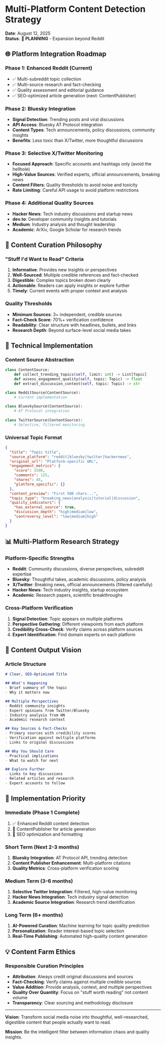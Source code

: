 # Multi-Platform Content Detection Strategy

**Date**: August 12, 2025  
**Status**: 🎯 **PLANNING** - Expansion beyond Reddit

## 🌐 Platform Integration Roadmap

### **Phase 1: Enhanced Reddit (Current)**
- ✅ Multi-subreddit topic collection
- ✅ Multi-source research and fact-checking
- ✅ Quality assessment and editorial guidance
- ✅ SEO-optimized article generation (next: ContentPublisher)

### **Phase 2: Bluesky Integration**
- **Signal Detection**: Trending posts and viral discussions
- **API Access**: Bluesky AT Protocol integration
- **Content Types**: Tech announcements, policy discussions, community insights
- **Benefits**: Less toxic than X/Twitter, more thoughtful discussions

### **Phase 3: Selective X/Twitter Monitoring**
- **Focused Approach**: Specific accounts and hashtags only (avoid the hellhole)
- **High-Value Sources**: Verified experts, official announcements, breaking news
- **Content Filters**: Quality thresholds to avoid noise and toxicity
- **Rate Limiting**: Careful API usage to avoid platform restrictions

### **Phase 4: Additional Quality Sources**
- **Hacker News**: Tech industry discussions and startup news
- **dev.to**: Developer community insights and tutorials
- **Medium**: Industry analysis and thought leadership
- **Academic**: ArXiv, Google Scholar for research trends

## 🎯 Content Curation Philosophy

### **"Stuff I'd Want to Read" Criteria**
1. **Informative**: Provides new insights or perspectives
2. **Well-Sourced**: Multiple credible references and fact-checked
3. **Digestible**: Complex topics broken down clearly
4. **Actionable**: Readers can apply insights or explore further
5. **Timely**: Current events with proper context and analysis

### **Quality Thresholds**
- **Minimum Sources**: 3+ independent, credible sources
- **Fact-Check Score**: 70%+ verification confidence
- **Readability**: Clear structure with headlines, bullets, and links
- **Research Depth**: Beyond surface-level social media takes

## 🔧 Technical Implementation

### **Content Source Abstraction**
```python
class ContentSource:
    def collect_trending_topics(self, limit: int) -> List[Topic]
    def assess_engagement_quality(self, topic: Topic) -> float
    def extract_discussion_context(self, topic: Topic) -> str

class RedditSource(ContentSource):
    # Current implementation
    
class BlueskySource(ContentSource):
    # AT Protocol integration
    
class TwitterSource(ContentSource):
    # Selective, filtered monitoring
```

### **Universal Topic Format**
```json
{
  "title": "Topic title",
  "source_platform": "reddit|bluesky|twitter|hackernews",
  "original_url": "Platform-specific URL",
  "engagement_metrics": {
    "score": 1500,
    "comments": 125,
    "shares": 45,
    "platform_specific": {}
  },
  "content_preview": "First 500 chars...",
  "topic_type": "breaking_news|analysis|tutorial|discussion",
  "quality_indicators": {
    "has_external_source": true,
    "discussion_depth": "high|medium|low",
    "controversy_level": "low|medium|high"
  }
}
```

## 📊 Multi-Platform Research Strategy

### **Platform-Specific Strengths**
- **Reddit**: Community discussions, diverse perspectives, subreddit expertise
- **Bluesky**: Thoughtful takes, academic discussions, policy analysis  
- **X/Twitter**: Breaking news, official announcements (filtered carefully)
- **Hacker News**: Tech industry insights, startup ecosystem
- **Academic**: Research papers, scientific breakthroughs

### **Cross-Platform Verification**
1. **Signal Detection**: Topic appears on multiple platforms
2. **Perspective Gathering**: Different viewpoints from each platform
3. **Credibility Cross-Check**: Verify claims across platform sources
4. **Expert Identification**: Find domain experts on each platform

## 🎨 Content Output Vision

### **Article Structure**
```markdown
# Clear, SEO-Optimized Title

## What's Happening
- Brief summary of the topic
- Why it matters now

## Multiple Perspectives
- Reddit community insights
- Expert opinions from Twitter/Bluesky
- Industry analysis from HN
- Academic research context

## Key Sources & Fact-Checks
- Primary sources with credibility scores
- Verification against multiple platforms
- Links to original discussions

## Why You Should Care
- Practical implications
- What to watch for next

## Explore Further
- Links to key discussions
- Related articles and research
- Expert accounts to follow
```

## 🚀 Implementation Priority

### **Immediate (Phase 1 Complete)**
1. ✅ Enhanced Reddit content detection
2. 🔄 ContentPublisher for article generation
3. 📝 SEO optimization and formatting

### **Short Term (Next 2-3 months)**
1. **Bluesky Integration**: AT Protocol API, trending detection
2. **Content Publisher Enhancement**: Multi-platform citations
3. **Quality Metrics**: Cross-platform verification scoring

### **Medium Term (3-6 months)**  
1. **Selective Twitter Integration**: Filtered, high-value monitoring
2. **Hacker News Integration**: Tech industry signal detection
3. **Academic Source Integration**: Research trend identification

### **Long Term (6+ months)**
1. **AI-Powered Curation**: Machine learning for topic quality prediction
2. **Personalization**: Reader interest-based topic selection
3. **Real-Time Publishing**: Automated high-quality content generation

## 💡 Content Farm Ethics

### **Responsible Curation Principles**
- **Attribution**: Always credit original discussions and sources
- **Fact-Checking**: Verify claims against multiple credible sources
- **Value Addition**: Provide analysis, context, and multiple perspectives
- **Quality Over Quantity**: Focus on "stuff worth reading" not content volume
- **Transparency**: Clear sourcing and methodology disclosure

---

**Vision**: Transform social media noise into thoughtful, well-researched, digestible content that people actually want to read.

**Mission**: Be the intelligent filter between information chaos and quality insights.
